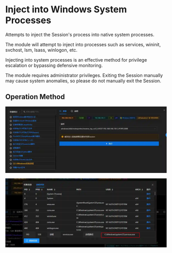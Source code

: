 # Inject into Windows System Processes

Attempts to inject the Session's process into native system processes.

The module will attempt to inject into processes such as services, wininit, svchost, lsm, lsass, winlogon, etc.

Injecting into system processes is an effective method for privilege escalation or bypassing defensive monitoring.

The module requires administrator privileges. Exiting the Session manually may cause system anomalies, so please do not manually exit the Session.

## Operation Method

![](img/DefenseEvasion_ProcessInjection_WindowsSystem/1.webp)

![](img/DefenseEvasion_ProcessInjection_WindowsSystem/2.webp)

